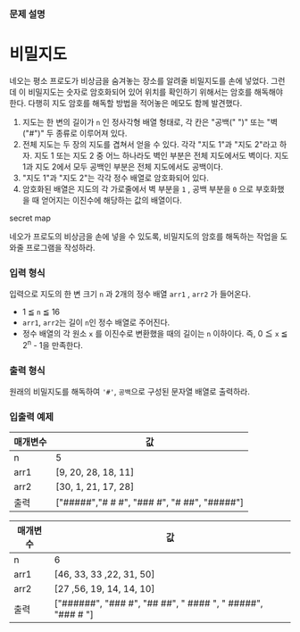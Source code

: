 ### 문제 설명

# 비밀지도

네오는 평소 프로도가 비상금을 숨겨놓는 장소를 알려줄 비밀지도를 손에 넣었다. 그런데 이 비밀지도는 숫자로 암호화되어 있어 위치를 확인하기 위해서는 암호를 해독해야 한다. 다행히 지도 암호를 해독할 방법을 적어놓은 메모도 함께 발견했다.

1. 지도는 한 변의 길이가 `n` 인 정사각형 배열 형태로, 각 칸은 "공백(" ")" 또는 "벽("#")" 두 종류로 이루어져 있다.
2. 전체 지도는 두 장의 지도를 겹쳐서 얻을 수 있다. 각각 "지도 1"과 "지도 2"라고 하자. 지도 1 또는 지도 2 중 어느 하나라도 벽인 부분은 전체 지도에서도 벽이다. 지도 1과 지도 2에서 모두 공백인 부분은 전체 지도에서도 공백이다.
3. "지도 1"과 "지도 2"는 각각 정수 배열로 암호화되어 있다.
4. 암호화된 배열은 지도의 각 가로줄에서 벽 부분을 `1` , 공백 부분을 `0` 으로 부호화했을 때 얻어지는 이진수에 해당하는 값의 배열이다.

secret map

네오가 프로도의 비상금을 손에 넣을 수 있도록, 비밀지도의 암호를 해독하는 작업을 도와줄 프로그램을 작성하라.

### 입력 형식
입력으로 지도의 한 변 크기 `n` 과 2개의 정수 배열 `arr1` , `arr2` 가 들어온다.

- 1 ≦ `n` ≦ 16
- `arr1`, `arr2`는 길이 `n`인 정수 배열로 주어진다.
- 정수 배열의 각 원소 `x` 를 이진수로 변환했을 때의 길이는 `n` 이하이다. 즉, 0 ≦ `x` ≦ 2<sup>n</sup> - 1을 만족한다.

### 출력 형식
원래의 비밀지도를 해독하여 `'#'`, `공백`으로 구성된 문자열 배열로 출력하라.

### 입출력 예제

매개변수|	값
--|--
n	|5
arr1|	[9, 20, 28, 18, 11]
arr2|	[30, 1, 21, 17, 28]
출력|	["#####","# # #", "### #", "# ##", "#####"]

매개변수	|값
--|--
n|	6
arr1|	[46, 33, 33 ,22, 31, 50]
arr2|	[27 ,56, 19, 14, 14, 10]
출력|	["######", "### #", "## ##", " #### ", " #####", "### # "]
